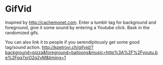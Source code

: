 GifVid
======

Inspired by http://cachemonet.com. Enter a tumblr tag for background and foreground, give it some sound by entering a Youtube click. Bask in the randomized gifs.

You can also link it to people if you serendipitously get some good tag/sound action. http://kpetrovi.ch/gifvid/?background=pizza&foreground=balloons&music=http%3A%2F%2Fyoutu.be%2Fpq7xrO2q2yM&timing=1